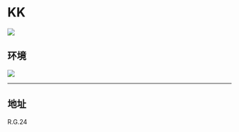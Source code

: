 ﻿# KK

<img src="https://img.xmummap.com/G_KK_logo.png" >

## 环境

<img src="https://img.xmummap.com/G_kk_surd.webp" >

---

## 地址

R.G.24
